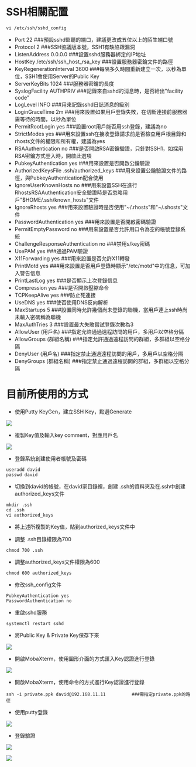 # SSH相關配置

```
vi /etc/ssh/sshd_config
```

- Port 22			###預設sshd監聽的端口，建議更改成五位以上的陌生端口號
- Protocol 2       ###SSH協議版本號，SSH1有缺陷跟漏洞
- ListenAddress 0.0.0.0      ###設置sshd服務器綁定的IP地址
- HostKey /etc/ssh/ssh_host_rsa_key      ###設置服務器密鑰文件的路徑
- KeyRegenerationInterval 3600     ###每隔多久時間重新建立一次，以秒為單位，SSH1會使用Server的Public Key
- ServerKeyBits 1024     ###服務器密鑰的長度
- SyslogFacility AUTHPRIV     ###記錄來自sshd的消息時，是否給出"facility code"
- LogLevel INFO     ###用來記錄sshd日誌消息的級別
- LoginGraceTime 2m     ###用來設置如果用戶登錄失敗，在切斷連接前服務器需等待的時間，以秒為單位
- PermitRootLogin yes     ###設置root用戶能否用ssh登錄，建議為no
- StrictModes yes     ###用來設置ssh在接收登錄請求前是否檢查用戶根目錄和rhosts文件的權限和所有權，建議為yes
- RSAAuthentication no     ###是否開啟RSA密鑰驗證，只針對SSH1，如採用RSA密鑰方式登入時，開啟此選項
- PubkeyAuthentication yes     ###用來設置是否開啟公鑰驗證
- AuthorizedKeysFile      .ssh/authorized_keys     ###用來設置公鑰驗證文件的路徑，與PubkeyAuthentication配合使用
- IgnoreUserKnownHosts no     ###用來設置SSH在進行RhostsRSAAuthentication安全驗證時是否忽略用        戶"$HOME/.ssh/known_hosts"文件
- IgnoreRhosts yes     ###用來設置驗證時是否使用"~/.rhosts"和"~/.shosts"文件
- PasswordAuthentication yes     ###用來設置是否開啟密碼驗證
- PermitEmptyPassword no     ###用來設置是否允許用口令為空的帳號登錄系統
- ChallengeResponseAuthentication no     ###禁用s/key密碼
- UsePAM yes     ###通過PAM驗證
- X11Forwarding yes     ###用來設置是否允許X11轉發
- PrintMotd yes     ###用來設置是否用戶登錄時顯示"/etc/motd"中的信息，可加入警告信息
- PrintLastLog yes     ###是否顯示上次登錄信息
- Compression yes     ###是否開啟壓縮命令
- TCPKeepAlive yes     ###防止死連接
- UseDNS yes     ###使否使用DNS反向解析
- MaxStartups 5     ###設置同時允許幾個尚未登錄的聯機，當用戶連上ssh時尚未輸入密碼稱為聯機
- MaxAuthTries 3     ###設置最大失敗嘗試登錄次數為3
- AllowUser (用戶名)     ###指定允許通過遠程訪問的用戶，多用戶以空格分隔
- AllowGroups (群組名稱)     ###指定允許通過遠程訪問的群組，多群組以空格分隔
- DenyUser (用戶名)     ###指定禁止通過遠程訪問的用戶，多用戶以空格分隔
- DenyGroups (群組名稱)     ###指定禁止通過遠程訪問的群組，多群組以空格分隔

# 目前所使用的方式

- 使用Putty KeyGen，建立SSH Key，點選Generate

![](https://raw.githubusercontent.com/abnershaw/abnershaw.github.io/master/assets/img/SSH/2020-03-28_13-12-31.jpg)

- 複製Key值及輸入key comment，對應用戶名

![](https://raw.githubusercontent.com/abnershaw/abnershaw.github.io/master/assets/img/SSH/2020-03-28_13-12-29.jpg)

- 登錄系統創建使用者帳號及密碼

```
useradd david
passwd david
```

- 切換到david的帳號，在david家目錄裡，創建 .ssh的資料夾及在.ssh中創建authorized_keys文件

```
mkdir .ssh
cd .ssh
vi authorized_keys
```

- 將上述所複製的Key值，貼到authorized_keys文件中

  

- 調整 .ssh目錄權限為700

```
chmod 700 .ssh
```

- 調整authorized_keys文件權限為600

```
chmod 600 authorized_keys
```

- 修改ssh_config文件

```
PubkeyAuthentication yes
PasswordAuthentication no
```

- 重啟sshd服務

```
systemctl restart sshd
```



- 將Public Key & Private Key保存下來

![](https://raw.githubusercontent.com/abnershaw/abnershaw.github.io/master/assets/img/SSH//2020-03-28_13-12-30.jpg)

- 開啟MobaXterm，使用圖形介面的方式匯入Key認證進行登錄

![](https://github.com/abnershaw/abnershaw.github.io/blob/master/assets/img/SSH/2020-03-28_12-36-59.jpg)

- 開啟MobaXterm，使用命令的方式進行Key認證進行登錄

```
ssh -i private.ppk david@192.168.11.11			###需指定private.ppk的路徑
```

- 使用putty登錄

![](https://raw.githubusercontent.com/abnershaw/abnershaw.github.io/master/assets/img/SSH/2020-03-28_13-20-44.jpg)

- 登錄驗證

![](https://raw.githubusercontent.com/abnershaw/abnershaw.github.io/master/assets/img/SSH/2020-03-28_13-23-42.jpg)



![](https://raw.githubusercontent.com/abnershaw/abnershaw.github.io/master/assets/img/SSH/2020-03-28_13-22-13.jpg)





